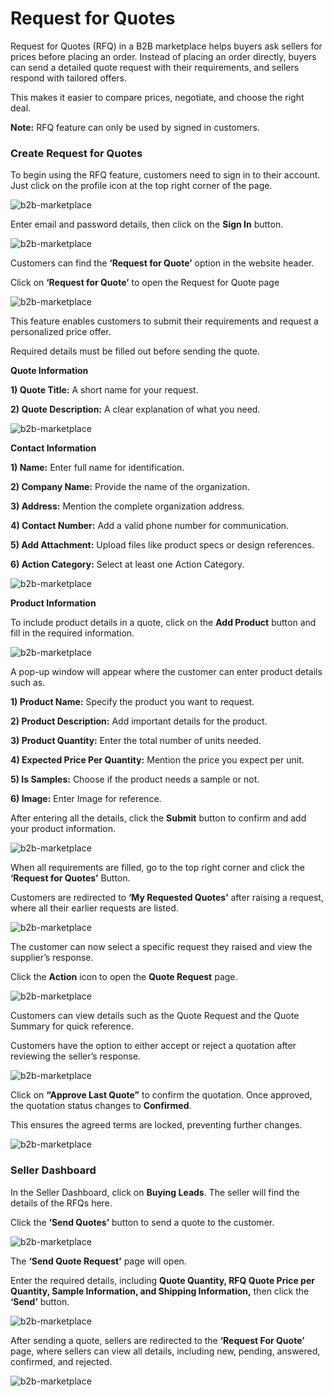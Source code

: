 # Request for Quotes

Request for Quotes (RFQ) in a B2B marketplace helps buyers ask sellers for prices before placing an order. Instead of placing an order directly, buyers can send a detailed quote request with their requirements, and sellers respond with tailored offers. 

This makes it easier to compare prices, negotiate, and choose the right deal. 

**Note:** RFQ feature can only be used by signed in customers.

### Create Request for Quotes 

To begin using the RFQ feature, customers need to sign in to their account. Just click on the profile icon at the top right corner of the page. 

 ![b2b-marketplace](../../assets/2.0/images/b2b-marketplace/1-guest-sign-in.png)

Enter email and password details, then click on the **Sign In** button.

 ![b2b-marketplace](../../assets/2.0/images/b2b-marketplace/2-customer-login.png)

Customers can find the **‘Request for Quote’** option in the website header. 

Click on **‘Request for Quote’** to open the Request for Quote page

 ![b2b-marketplace](../../assets/2.0/images/b2b-marketplace/3-customer-profile-page.png)

This feature enables customers to submit their requirements and request a personalized price offer. 

Required details must be filled out before sending the quote.

**Quote Information**

**1) Quote Title:** A short name for your request.

**2) Quote Description:** A clear explanation of what you need.

 ![b2b-marketplace](../../assets/2.0/images/b2b-marketplace/4-quote-info.png)

**Contact Information**

**1) Name:** Enter full name for identification.

**2) Company Name:** Provide the name of the organization.

**3) Address:** Mention the complete organization address.

**4) Contact Number:** Add a valid phone number for communication.

**5) Add Attachment:** Upload files like product specs or design references.

**6) Action Category:** Select at least one Action Category.

 ![b2b-marketplace](../../assets/2.0/images/b2b-marketplace/5-contact-info.png)

**Product Information**

To include product details in a quote, click on the **Add Product** button and fill in the required information.

 ![b2b-marketplace](../../assets/2.0/images/b2b-marketplace/6-product-info.png)

A pop-up window will appear where the customer can enter product details such as.

**1) Product Name:** Specify the product you want to request.

**2) Product Description:** Add important details for the product.

**3) Product Quantity:** Enter the total number of units needed.

**4) Expected Price Per Quantity:** Mention the price you expect per unit.

**5) Is Samples:** Choose if the product needs a sample or not.

**6) Image:** Enter Image for reference.

After entering all the details, click the **Submit** button to confirm and add your product information.

 ![b2b-marketplace](../../assets/2.0/images/b2b-marketplace/7-popup-rfq.png)

When all requirements are filled, go to the top right corner and click the **‘Request for Quotes’** Button.

Customers are redirected to **‘My Requested Quotes’** after raising a request, where all their earlier requests are listed.

 ![b2b-marketplace](../../assets/2.0/images/b2b-marketplace/8-redirect-page.png)

The customer can now select a specific request they raised and view the supplier’s response.

Click the **Action** icon to open the **Quote Request** page.

 ![b2b-marketplace](../../assets/2.0/images/b2b-marketplace/9-supplier-responsenew.png)

Customers can view details such as the Quote Request and the Quote Summary for quick reference. 

Customers have the option to either accept or reject a quotation after reviewing the seller’s response.

 ![b2b-marketplace](../../assets/2.0/images/b2b-marketplace/10-approved-last-quotes-button.png)

Click on **“Approve Last Quote”** to confirm the quotation. Once approved, the quotation status changes to **Confirmed**. 

This ensures the agreed terms are locked, preventing further changes. 

 ![b2b-marketplace](../../assets/2.0/images/b2b-marketplace/11-quotes-confirm-by-customer.png)

### Seller Dashboard

In the Seller Dashboard, click on **Buying Leads**. The seller will find the details of the RFQs here.

Click the **‘Send Quotes’** button to send a quote to the customer.

 ![b2b-marketplace](../../assets/2.0/images/b2b-marketplace/12-buying-leads-seller.png)

The **‘Send Quote Request’** page will open.

Enter the required details, including **Quote Quantity, RFQ Quote Price per Quantity, Sample Information, and Shipping Information,** then click the **‘Send’** button.

 ![b2b-marketplace](../../assets/2.0/images/b2b-marketplace/13-send-quote-request-to-customer.png)

After sending a quote, sellers are redirected to the **‘Request For Quote’** page, where sellers can view all details, including new, pending, answered, confirmed, and rejected.

 ![b2b-marketplace](../../assets/2.0/images/b2b-marketplace/14-req-ans-by-seller.png)
